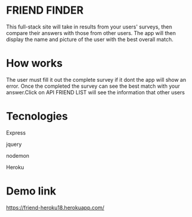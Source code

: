 # FRIEND FINDER

This full-stack site will take in results from your users' surveys, then compare their answers with those from other users. The app will then display the name and picture of the user with the best overall match.

# How works
The user must fill it out the complete survey if it dont the app will show an error.
Once the completed the survey can see the best match with your answer.Click on API FRIEND LIST will see the information that other users 

# Tecnologies

Express

jquery

nodemon

Heroku

# Demo link
https://friend-heroku18.herokuapp.com/
